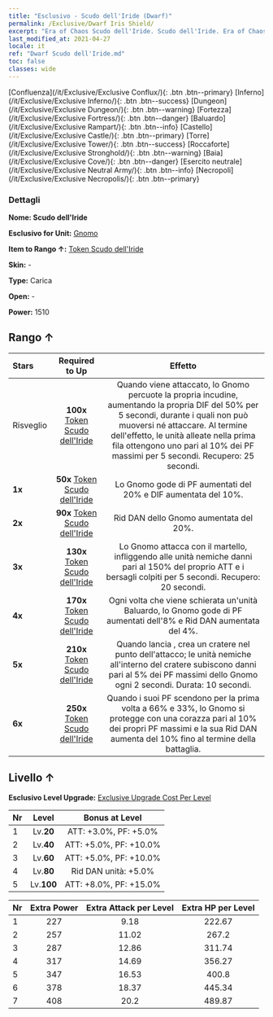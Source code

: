 ```yaml
---
title: "Esclusivo - Scudo dell'Iride (Dwarf)"
permalink: /Exclusive/Dwarf Iris Shield/
excerpt: "Era of Chaos Scudo dell'Iride. Scudo dell'Iride. Era of Chaos Esclusivo Scudo dell'Iride. Gnomo Esclusivo."
last_modified_at: 2021-04-27
locale: it
ref: "Dwarf Scudo dell'Iride.md"
toc: false
classes: wide
---
```

 [Confluenza](/it/Exclusive/Exclusive Conflux/){: .btn .btn--primary} [Inferno](/it/Exclusive/Exclusive Inferno/){: .btn .btn--success} [Dungeon](/it/Exclusive/Exclusive Dungeon/){: .btn .btn--warning} [Fortezza](/it/Exclusive/Exclusive Fortress/){: .btn .btn--danger} [Baluardo](/it/Exclusive/Exclusive Rampart/){: .btn .btn--info} [Castello](/it/Exclusive/Exclusive Castle/){: .btn .btn--primary} [Torre](/it/Exclusive/Exclusive Tower/){: .btn .btn--success} [Roccaforte](/it/Exclusive/Exclusive Stronghold/){: .btn .btn--warning} [Baia](/it/Exclusive/Exclusive Cove/){: .btn .btn--danger} [Esercito neutrale](/it/Exclusive/Exclusive Neutral Army/){: .btn .btn--info} [Necropoli](/it/Exclusive/Exclusive Necropolis/){: .btn .btn--primary} 

### Dettagli
 **Nome: Scudo dell'Iride** 

 **Esclusivo for Unit:** [Gnomo](/it/units/Dwarf/) 

 **Item to Rango ↑:** [Token Scudo dell'Iride](/ItemsIT/con_913/)

 **Skin:** -

 **Type:** Carica

 **Open:** -

 **Power:** 1510

## Rango ↑

  |     Stars    |  Required to Up | Effetto |
  |:-------------|:---------------:|:---------------:|
  |  Risveglio  | **100x** [Token Scudo dell'Iride](/ItemsIT/con_913/) | Quando viene attaccato, lo Gnomo percuote la propria incudine, aumentando la propria DIF del 50% per 5 secondi, durante i quali non può muoversi né attaccare. Al termine dell'effetto, le unità alleate nella prima fila ottengono uno <scudo> pari al 10% dei PF massimi per 5 secondi. Recupero: 25 secondi. |
  | **1x** <i class="fas fa-star"/> | **50x** [Token Scudo dell'Iride](/ItemsIT/con_913/) | Lo Gnomo gode di PF aumentati del 20% e DIF aumentata del 10%. |
  | **2x** <i class="fas fa-star"/> | **90x** [Token Scudo dell'Iride](/ItemsIT/con_913/) | Rid DAN dello Gnomo aumentata del 20%. |
  | **3x** <i class="fas fa-star"/> | **130x** [Token Scudo dell'Iride](/ItemsIT/con_913/) | <Martellata> Lo Gnomo attacca con il martello, infliggendo alle unità nemiche danni pari al 150% del proprio ATT e <rallentando> i bersagli colpiti per 5 secondi. Recupero: 20 secondi. |
  | **4x** <i class="fas fa-star"/> | **170x** [Token Scudo dell'Iride](/ItemsIT/con_913/) | Ogni volta che viene schierata un'unità Baluardo, lo Gnomo gode di PF aumentati dell'8% e Rid DAN aumentata del 4%. |
  | **5x** <i class="fas fa-star"/> | **210x** [Token Scudo dell'Iride](/ItemsIT/con_913/) | Quando lancia <Martellata>, crea un cratere nel punto dell'attacco; le unità nemiche all'interno del cratere subiscono danni pari al 5% dei PF massimi dello Gnomo ogni 2 secondi. Durata: 10 secondi. |
  | **6x** <i class="fas fa-star"/> | **250x** [Token Scudo dell'Iride](/ItemsIT/con_913/) | <Armatura a piastre> Quando i suoi PF scendono per la prima volta a 66% e 33%, lo Gnomo si protegge con una corazza pari al 10% dei propri PF massimi e la sua Rid DAN aumenta del 10% fino al termine della battaglia. |


## Livello ↑
 **Esclusivo Level Upgrade:** [Exclusive Upgrade Cost Per Level](/Exclusive/ExclusiveUpgradeCostPerLevel/)

  |  Nr  |   Level  | Bonus at Level |
  |:-----|:--------:|:--------------:|
  | 1 | Lv.**20** | ATT: +3.0%, PF: +5.0% |
  | 2 | Lv.**40** | ATT: +5.0%, PF: +10.0% |
  | 3 | Lv.**60** | ATT: +5.0%, PF: +10.0% |
  | 4 | Lv.**80** | Rid DAN unità: +5.0% |
  | 5 | Lv.**100** | ATT: +8.0%, PF: +15.0% |


  |  Nr  |  Extra Power | Extra Attack per Level | Extra HP per Level |
  |:-----|:--------:|:--------:|:--------:|
  | 1 | 227 | 9.18 | 222.67 |
  | 2 | 257 | 11.02 | 267.2 |
  | 3 | 287 | 12.86 | 311.74 |
  | 4 | 317 | 14.69 | 356.27 |
  | 5 | 347 | 16.53 | 400.8 |
  | 6 | 378 | 18.37 | 445.34 |
  | 7 | 408 | 20.2 | 489.87 |


